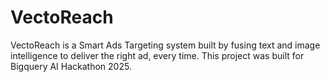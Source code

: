 # VectoReach
VectoReach is a Smart Ads Targeting system built by fusing text and image intelligence to deliver the right ad, every time. This project was built for Bigquery AI Hackathon 2025.
